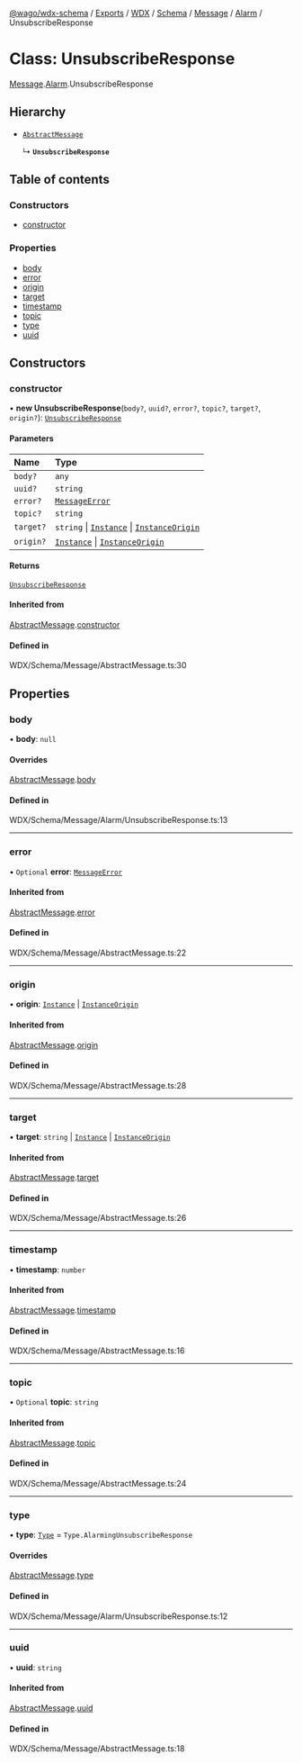 [@wago/wdx-schema](../README.md) / [Exports](../modules.md) / [WDX](../modules/WDX.md) / [Schema](../modules/WDX.Schema.md) / [Message](../modules/WDX.Schema.Message.md) / [Alarm](../modules/WDX.Schema.Message.Alarm.md) / UnsubscribeResponse

# Class: UnsubscribeResponse

[Message](../modules/WDX.Schema.Message.md).[Alarm](../modules/WDX.Schema.Message.Alarm.md).UnsubscribeResponse

## Hierarchy

- [`AbstractMessage`](WDX.Schema.Message.AbstractMessage.md)

  ↳ **`UnsubscribeResponse`**

## Table of contents

### Constructors

- [constructor](WDX.Schema.Message.Alarm.UnsubscribeResponse.md#constructor)

### Properties

- [body](WDX.Schema.Message.Alarm.UnsubscribeResponse.md#body)
- [error](WDX.Schema.Message.Alarm.UnsubscribeResponse.md#error)
- [origin](WDX.Schema.Message.Alarm.UnsubscribeResponse.md#origin)
- [target](WDX.Schema.Message.Alarm.UnsubscribeResponse.md#target)
- [timestamp](WDX.Schema.Message.Alarm.UnsubscribeResponse.md#timestamp)
- [topic](WDX.Schema.Message.Alarm.UnsubscribeResponse.md#topic)
- [type](WDX.Schema.Message.Alarm.UnsubscribeResponse.md#type)
- [uuid](WDX.Schema.Message.Alarm.UnsubscribeResponse.md#uuid)

## Constructors

### constructor

• **new UnsubscribeResponse**(`body?`, `uuid?`, `error?`, `topic?`, `target?`, `origin?`): [`UnsubscribeResponse`](WDX.Schema.Message.Alarm.UnsubscribeResponse.md)

#### Parameters

| Name | Type |
| :------ | :------ |
| `body?` | `any` |
| `uuid?` | `string` |
| `error?` | [`MessageError`](WDX.Schema.Message.MessageError.md) |
| `topic?` | `string` |
| `target?` | `string` \| [`Instance`](WDX.Schema.Model.Instance.Instance.md) \| [`InstanceOrigin`](WDX.Schema.Model.Instance.InstanceOrigin.md) |
| `origin?` | [`Instance`](WDX.Schema.Model.Instance.Instance.md) \| [`InstanceOrigin`](WDX.Schema.Model.Instance.InstanceOrigin.md) |

#### Returns

[`UnsubscribeResponse`](WDX.Schema.Message.Alarm.UnsubscribeResponse.md)

#### Inherited from

[AbstractMessage](WDX.Schema.Message.AbstractMessage.md).[constructor](WDX.Schema.Message.AbstractMessage.md#constructor)

#### Defined in

WDX/Schema/Message/AbstractMessage.ts:30

## Properties

### body

• **body**: ``null``

#### Overrides

[AbstractMessage](WDX.Schema.Message.AbstractMessage.md).[body](WDX.Schema.Message.AbstractMessage.md#body)

#### Defined in

WDX/Schema/Message/Alarm/UnsubscribeResponse.ts:13

___

### error

• `Optional` **error**: [`MessageError`](WDX.Schema.Message.MessageError.md)

#### Inherited from

[AbstractMessage](WDX.Schema.Message.AbstractMessage.md).[error](WDX.Schema.Message.AbstractMessage.md#error)

#### Defined in

WDX/Schema/Message/AbstractMessage.ts:22

___

### origin

• **origin**: [`Instance`](WDX.Schema.Model.Instance.Instance.md) \| [`InstanceOrigin`](WDX.Schema.Model.Instance.InstanceOrigin.md)

#### Inherited from

[AbstractMessage](WDX.Schema.Message.AbstractMessage.md).[origin](WDX.Schema.Message.AbstractMessage.md#origin)

#### Defined in

WDX/Schema/Message/AbstractMessage.ts:28

___

### target

• **target**: `string` \| [`Instance`](WDX.Schema.Model.Instance.Instance.md) \| [`InstanceOrigin`](WDX.Schema.Model.Instance.InstanceOrigin.md)

#### Inherited from

[AbstractMessage](WDX.Schema.Message.AbstractMessage.md).[target](WDX.Schema.Message.AbstractMessage.md#target)

#### Defined in

WDX/Schema/Message/AbstractMessage.ts:26

___

### timestamp

• **timestamp**: `number`

#### Inherited from

[AbstractMessage](WDX.Schema.Message.AbstractMessage.md).[timestamp](WDX.Schema.Message.AbstractMessage.md#timestamp)

#### Defined in

WDX/Schema/Message/AbstractMessage.ts:16

___

### topic

• `Optional` **topic**: `string`

#### Inherited from

[AbstractMessage](WDX.Schema.Message.AbstractMessage.md).[topic](WDX.Schema.Message.AbstractMessage.md#topic)

#### Defined in

WDX/Schema/Message/AbstractMessage.ts:24

___

### type

• **type**: [`Type`](../enums/WDX.Schema.Message.Type.md) = `Type.AlarmingUnsubscribeResponse`

#### Overrides

[AbstractMessage](WDX.Schema.Message.AbstractMessage.md).[type](WDX.Schema.Message.AbstractMessage.md#type)

#### Defined in

WDX/Schema/Message/Alarm/UnsubscribeResponse.ts:12

___

### uuid

• **uuid**: `string`

#### Inherited from

[AbstractMessage](WDX.Schema.Message.AbstractMessage.md).[uuid](WDX.Schema.Message.AbstractMessage.md#uuid)

#### Defined in

WDX/Schema/Message/AbstractMessage.ts:18
